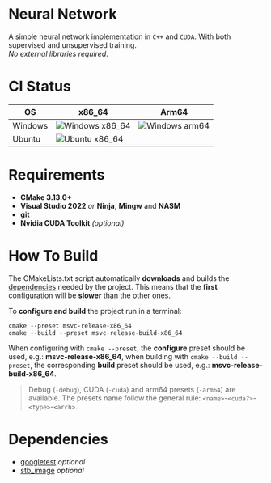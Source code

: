 # Neural Network

A simple neural network implementation in `C++` and `CUDA`. With both supervised
and unsupervised training.<br>*No external libraries required*.

# CI Status

| OS      | x86_64                                                                                                                                              | Arm64                                                                                                                                             |
|---------|-----------------------------------------------------------------------------------------------------------------------------------------------------|---------------------------------------------------------------------------------------------------------------------------------------------------|
| Windows | ![Windows x86_64](https://img.shields.io/github/actions/workflow/status/storterald/neural-network/windows-x86_64.yml?style=flat&label=Unit%20Tests) | ![Windows arm64](https://img.shields.io/github/actions/workflow/status/storterald/neural-network/windows-arm64.yml?style=flat&label=Unit%20Tests) |
| Ubuntu  | ![Ubuntu x86_64](https://img.shields.io/github/actions/workflow/status/storterald/neural-network/ubuntu-x86_64.yml?style=flat&label=Unit%20Tests)   |                                                                                                                                                   |

# Requirements

 - **CMake 3.13.0+**
 - **Visual Studio 2022** *or* **Ninja**, **Mingw** and **NASM**
 - **git**
 - **Nvidia CUDA Toolkit** *(optional)*

# How To Build

The CMakeLists.txt script automatically **downloads** and builds the [dependencies](#Dependencies)
needed by the project.
This means that the **first** configuration will be **slower** than the other ones.

To **configure and build** the project run in a terminal:

```shell
cmake --preset msvc-release-x86_64
cmake --build --preset msvc-release-build-x86_64
```

When configuring with `cmake --preset`, the **configure** preset should be
used, e.g.: **msvc-release-x86_64**, when building with `cmake --build --preset`, the
corresponding **build** preset should be used, e.g.: **msvc-release-build-x86_64**.

> Debug (`-debug`), CUDA (`-cuda`) and arm64 presets (`-arm64`) are available. The
> presets name follow the general rule: `<name>`-`<cuda?>`-`<type>`-`<arch>`.

# Dependencies

 - [googletest](https://github.com/google/googletest) *optional*
 - [stb_image](https://github.com/nothings/stb/blob/master/stb_image.h) *optional*
